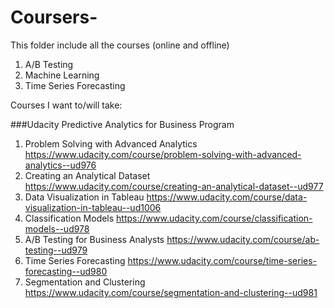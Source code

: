 # Coursers-
This folder include all the courses (online and offline) 

1. A/B Testing
2. Machine Learning 
3. Time Series Forecasting


Courses I want to/will take: 

###Udacity Predictive Analytics for Business Program 
1. Problem Solving with Advanced Analytics
https://www.udacity.com/course/problem-solving-with-advanced-analytics--ud976
2. Creating an Analytical Dataset
https://www.udacity.com/course/creating-an-analytical-dataset--ud977
3. Data Visualization in Tableau
https://www.udacity.com/course/data-visualization-in-tableau--ud1006
4. Classification Models
https://www.udacity.com/course/classification-models--ud978
5. A/B Testing for Business Analysts
https://www.udacity.com/course/ab-testing--ud979
6. Time Series Forecasting
https://www.udacity.com/course/time-series-forecasting--ud980
7. Segmentation and Clustering
https://www.udacity.com/course/segmentation-and-clustering--ud981

